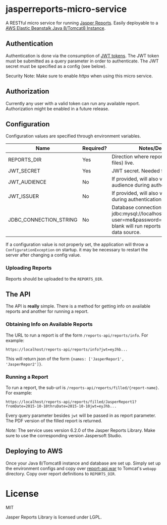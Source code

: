 # jasperreports-micro-service

A RESTful micro service for running [Jasper Reports](http://community.jaspersoft.com/).  Easily deployable to a [AWS Elastic Beanstalk Java 8/Tomcat8 Instance](https://aws.amazon.com/about-aws/whats-new/2014/11/05/aws-elastic-beanstalk-supports-java8-tomcat8/).

## Authentication

Authentication is done via the consumption of [JWT tokens](http://jwt.io/).  The JWT token must be submitted as a query parameter in order to authenticate.  The JWT secret must be specified as a config (see below).

Security Note:  Make sure to enable *https* when using this micro service.

## Authorization

Currently any user with a valid token can run any available report.  Authorization might be enabled in a future release.

## Configuration

Configuration values are specified through environment variables.

Name               | Required? | Notes/Description
------------------ | --------- | ---------------------------
REPORTS_DIR | Yes       | Direction where report definition (*.jrxml files) live.
JWT_SECRET         | Yes       | JWT secret.  Needed for authentication.
JWT_AUDIENCE       | No        | If provided, will also validate JWT audience during authentication.
JWT_ISSUER         | No        | If provided, will also validate JWT issuer during authentication.
JDBC_CONNECTION_STRING | No | Database connection string.  For example, jdbc:mysql://localhost:3306/mydatabase?user=me&password=mypassword.  If blank will run reports against an empty data source.

If a configuration value is not properly set, the application will throw a `ConfigurationException` on startup.  it may be necessary to restart the server after changing a config value.

### Uploading Reports

Reports should be uploaded to the `REPORTS_DIR`.

## The API

The API is **really** simple.  There is a method for getting info on available reports and another for running a report.

### Obtaining Info on Available Reports

The URL to run a report is of the form `/reports-api/reports/info`.  For example:

```
https://localhost/reports-api/reports/info?jwt=eyJhb...
```

This will return json of the form `{names: ['JasperRepor1', 'JasperRepor2']}`.

### Running a Report

To run a report, the sub-url is `/reports-api/reports/filled/{report-name}`.  For example:

```
https://localhost/reports-api/reports/filled/JasperReport1?fromDate=2015-10-10thruDate=2015-10-10jwt=eyJhb...
```

Every query parameter besides `jwt` will be passed in as report parameter.  The PDF version of the filled report is returned.

*Note:* The service uses version 6.2.0 of the Jasper Reports Library.  Make sure to use the corresponding version Jaspersoft Studio.

## Deploying to AWS

Once your Java 8/Tomcat8 instance and database are set up.  Simply set up the environment configs and copy over [report-api.war](https://github.com/jonmbake/jasperreports-micro-service/target/report-api.war) to Tomcat's `webapp` directory.  Copy over report definitions to `REPORTS_DIR`.

# License

MIT

Jasper Reports Library is licensed under LGPL.
